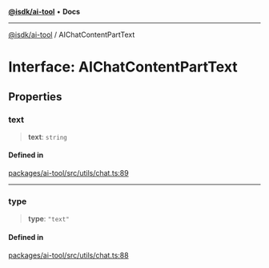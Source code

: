 [**@isdk/ai-tool**](../README.md) • **Docs**

***

[@isdk/ai-tool](../globals.md) / AIChatContentPartText

# Interface: AIChatContentPartText

## Properties

### text

> **text**: `string`

#### Defined in

[packages/ai-tool/src/utils/chat.ts:89](https://github.com/isdk/ai-tool.js/blob/fe6b47f429fb128627d2210e367fa914b891d314/src/utils/chat.ts#L89)

***

### type

> **type**: `"text"`

#### Defined in

[packages/ai-tool/src/utils/chat.ts:88](https://github.com/isdk/ai-tool.js/blob/fe6b47f429fb128627d2210e367fa914b891d314/src/utils/chat.ts#L88)
